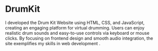 # DrumKit
I developed the Drum Kit Website using HTML, CSS, and JavaScript, creating an engaging platform for virtual drumming. Users can enjoy realistic drum sounds and easy-to-use controls via keyboard or mouse clicks. By focusing on frontend design and smooth audio integration, the site exemplifies my skills in web development .
